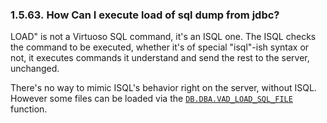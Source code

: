 <div>

<div>

<div>

<div>

### 1.5.63. How Can I execute load of sql dump from jdbc?

</div>

</div>

</div>

LOAD" is not a Virtuoso SQL command, it's an ISQL one. The ISQL checks
the command to be executed, whether it's of special "isql"-ish syntax or
not, it executes commands it understand and send the rest to the server,
unchanged.

There's no way to mimic ISQL's behavior right on the server, without
ISQL. However some files can be loaded via the
<a href="fn_vad_load_sql_file.html" class="link"
title="VAD_LOAD_SQL_FILE"><code
class="function">DB.DBA.VAD_LOAD_SQL_FILE</code></a> function.

</div>
